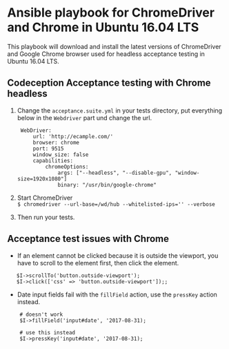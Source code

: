 # Ansible playbook for ChromeDriver and Chrome in Ubuntu 16.04 LTS

This playbook will download and install the latest versions of ChromeDriver and Google Chrome browser used for headless acceptance testing in Ubuntu 16.04 LTS.

## Codeception Acceptance testing with Chrome headless
1. Change the `acceptance.suite.yml` in your tests directory, put everything below in the `Webdriver` part und change the url.
  
        WebDriver:
            url: 'http://ecample.com/'
            browser: chrome
            port: 9515
            window_size: false
            capabilities:
                chromeOptions:
                    args: ["--headless", "--disable-gpu", "window-size=1920x1080"]
                    binary: "/usr/bin/google-chrome"

2. Start ChromeDriver  
`$ chromedriver --url-base=/wd/hub --whitelisted-ips='' --verbose`

3. Then run your tests.  

## Acceptance test issues with Chrome

- If an element cannot be clicked because it is outside the viewport, you have to scroll to the element first, then click the element.
```
   $I->scrollTo('button.outside-viewport');
   $I->click(['css' => 'button.outside-viewport']);;
```
- Date input fields fail with the `fillField` action, use the `pressKey` action instead.
```
    # doesn't work  
    $I->fillField('input#date', '2017-08-31);  
    
    # use this instead  
    $I->pressKey('input#date', '2017-08-31);  
```